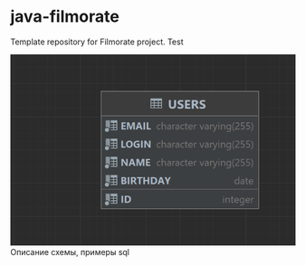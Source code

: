 # java-filmorate
Template repository for Filmorate project.
Test

![](schema.png)
Описание схемы, примеры sql